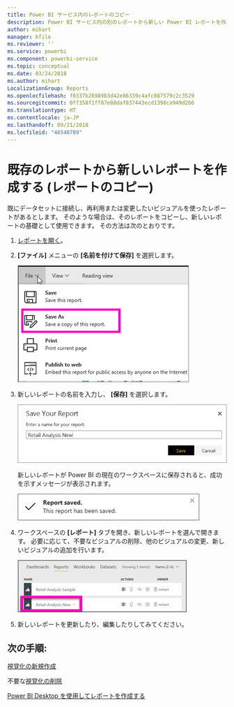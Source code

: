 ```yaml
---
title: Power BI サービス内のレポートのコピー
description: Power BI サービス内の別のレポートから新しい Power BI レポートを作成します。
author: mihart
manager: kfile
ms.reviewer: ''
ms.service: powerbi
ms.component: powerbi-service
ms.topic: conceptual
ms.date: 03/24/2018
ms.author: mihart
LocalizationGroup: Reports
ms.openlocfilehash: f0337b26989b3d42e86339c4afc087579c2c3529
ms.sourcegitcommit: 0ff358f1ff87e88daf837443ecd1398ca949d2b6
ms.translationtype: HT
ms.contentlocale: ja-JP
ms.lasthandoff: 09/21/2018
ms.locfileid: "46548789"
---
```

# <a name="create-a-new-report-from-an-existing-report-copy-a-report"></a>既存のレポートから新しいレポートを作成する (レポートのコピー)
既にデータセットに接続し、再利用または変更したいビジュアルを使ったレポートがあるとします。  そのような場合は、そのレポートをコピーし、新しいレポートの基礎として使用できます。  その方法は次のとおりです。

1. [レポートを開く](consumer/end-user-report-open.md)。
2. **[ファイル]** メニューの **[名前を付けて保存]** を選択します。
   
   ![](media/power-bi-report-copy/powerbi-save-as.png)
3. 新しいレポートの名前を入力し、 **[保存]** を選択します。
   
   ![](media/power-bi-report-copy/savereport.png)
   
   新しいレポートが Power BI の現在のワークスペースに保存されると、成功を示すメッセージが表示されます。
   
   ![](media/power-bi-report-copy/savesuccess1.png)
4. ワークスペースの **[レポート]** タブを開き、新しいレポートを選んで開きます。 必要に応じて、不要なビジュアルの削除、他のビジュアルの変更、新しいビジュアルの追加を行います。
   
   ![](media/power-bi-report-copy/power-bi-workspace.png)
5. 新しいレポートを更新したり、編集したりしてみてください。

## <a name="next-steps"></a>次の手順:
[視覚化の新規作成](visuals/power-bi-report-add-visualizations-ii.md)

不要な[視覚化の削除](consumer/end-user-delete.md)

[Power BI Desktop を使用してレポートを作成する](desktop-report-view.md)
